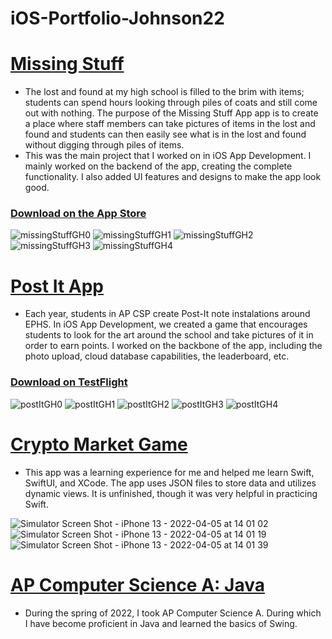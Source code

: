 # iOS-Portfolio-Johnson22


# [Missing Stuff](https://github.com/EPHS-iOS/Minnesota-School-Lost-Found)
* The lost and found at my high school is filled to the brim with items; students can spend hours looking through piles of coats and still come out with nothing. The purpose of the Missing Stuff App app is to create a place where staff members can take pictures of items in the lost and found and students can then easily see what is in the lost and found without digging through piles of items. 
* This was the main project that I worked on in iOS App Development. I mainly worked on the backend of the app, creating the complete functionality. I also added UI features and designs to make the app look good.
### [Download on the App Store](https://apps.apple.com/us/app/missing-stuff/id1617140249)


![missingStuffGH0](https://user-images.githubusercontent.com/94394689/171718472-f83d86cc-004b-469d-afd8-9dd00b0f803c.png)
![missingStuffGH1](https://user-images.githubusercontent.com/94394689/171718928-78b5e85f-ce89-41db-ba4f-9d5d3f5509e1.png)
![missingStuffGH2](https://user-images.githubusercontent.com/94394689/171719395-32d9a0f8-4f6b-4f6f-8c29-3dede289c844.png)
![missingStuffGH3](https://user-images.githubusercontent.com/94394689/171719407-e70c3343-97b3-4f7f-be96-ed6ef2f86504.png)
![missingStuffGH4](https://user-images.githubusercontent.com/94394689/171719418-da63260f-9b01-413d-9906-1c050dcc298a.png)




# [Post It App](https://github.com/EPHS-iOS/Spring2022GroupProject) 
* Each year, students in AP CSP create Post-It note instalations around EPHS. In iOS App Development, we created a game that encourages students to look for the art around the school and take pictures of it in order to earn points. I worked on the backbone of the app, including the photo upload, cloud database capabilities, the leaderboard, etc.
### [Download on TestFlight](https://apps.apple.com/us/app/postitapp/id1620081294)

![postItGH0](https://user-images.githubusercontent.com/94394689/171725214-6c5452fa-4046-48ec-8454-b732cfc2c26f.png)
![postItGH1](https://user-images.githubusercontent.com/94394689/171725225-e4cc0ee5-3592-45d5-a5f6-808f1dbbf279.png)
![postItGH2](https://user-images.githubusercontent.com/94394689/171725228-67b38cda-a6f8-4318-a73e-0a6086351f15.png)
![postItGH3](https://user-images.githubusercontent.com/94394689/171725229-37948abf-5869-4419-bfdf-bd7892937840.png)
![postItGH4](https://user-images.githubusercontent.com/94394689/171725237-4e2281d7-ae7e-46d9-a2c1-44a4bc51f584.png)




# [Crypto Market Game](https://github.com/maxj723/CryptoMarket)
* This app was a learning experience for me and helped me learn Swift, SwiftUI, and XCode. The app uses JSON files to store data and utilizes dynamic views. It is unfinished, though it was very helpful in practicing Swift.

![Simulator Screen Shot - iPhone 13 - 2022-04-05 at 14 01 02](https://user-images.githubusercontent.com/46984489/161831180-3f1cc0fb-923e-4d04-ae02-998017d472b2.png)
![Simulator Screen Shot - iPhone 13 - 2022-04-05 at 14 01 19](https://user-images.githubusercontent.com/46984489/161831184-3f4c60be-9a0b-4307-9a2e-ed3fc68df01d.png)
![Simulator Screen Shot - iPhone 13 - 2022-04-05 at 14 01 39](https://user-images.githubusercontent.com/46984489/161831186-0474eb20-db97-449d-ae1e-b194c1479c71.png)



# [AP Computer Science A: Java](https://github.com/maxj723/APCSA-Java-Projects)
* During the spring of 2022, I took AP Computer Science A. During which I have become proficient in Java and learned the basics of Swing.
